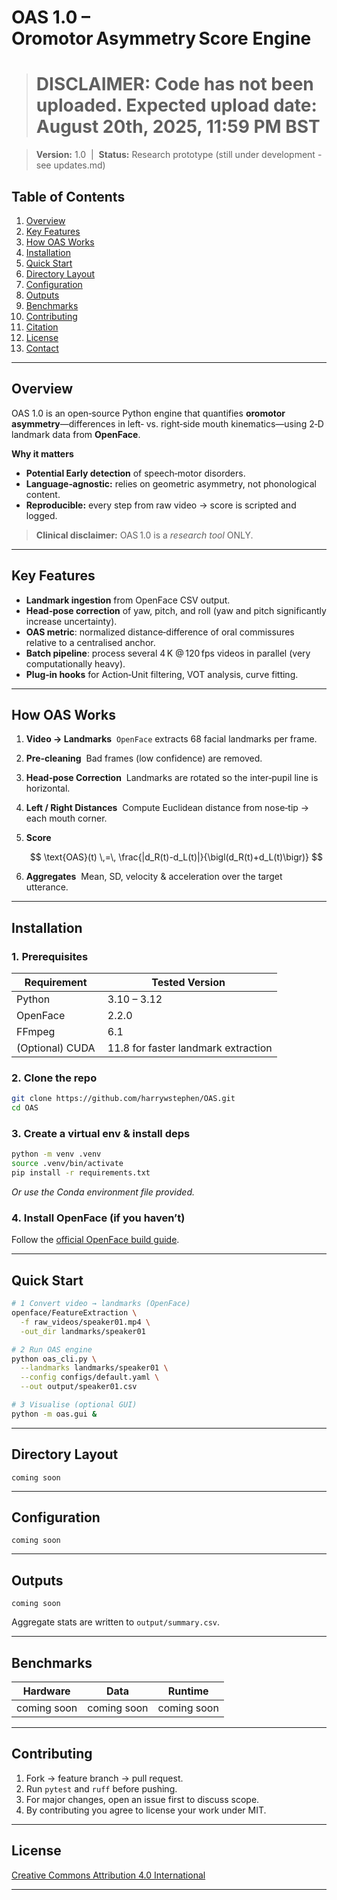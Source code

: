 # OAS 1.0 – Oromotor Asymmetry Score Engine

> # DISCLAIMER: Code has not been uploaded. Expected upload date: August 20th, 2025, 11:59 PM BST

> **Version:** 1.0  |  **Status:** Research prototype (still under development - see updates.md)

## Table of Contents

1. [Overview](#overview)
2. [Key Features](#key-features)
3. [How OAS Works](#how-oas-works)
4. [Installation](#installation)
5. [Quick Start](#quick-start)
6. [Directory Layout](#directory-layout)
7. [Configuration](#configuration)
8. [Outputs](#outputs)
9. [Benchmarks](#benchmarks)
10. [Contributing](#contributing)
11. [Citation](#citation)
12. [License](#license)
13. [Contact](#contact)

---

## Overview

OAS 1.0 is an open‑source Python engine that quantifies **oromotor asymmetry**—differences in left‑ vs. right‑side mouth kinematics—using 2‑D landmark data from **OpenFace**. 

**Why it matters**

* **Potential Early detection** of speech‑motor disorders.
* **Language‑agnostic:** relies on geometric asymmetry, not phonological content.
* **Reproducible:** every step from raw video → score is scripted and logged.

> **Clinical disclaimer:** OAS 1.0 is a *research tool* ONLY.
---

## Key Features

*  **Landmark ingestion** from OpenFace CSV output.
*  **Head‑pose correction** of yaw, pitch, and roll (yaw and pitch significantly increase uncertainty).
*  **OAS metric**: normalized distance‑difference of oral commissures relative to a centralised anchor.
*  **Batch pipeline**: process several 4 K @ 120 fps videos in parallel (very computationally heavy).
*  **Plug‑in hooks** for Action‑Unit filtering, VOT analysis, curve fitting.

---

## How OAS Works

1. **Video → Landmarks**  `OpenFace` extracts 68 facial landmarks per frame.
2. **Pre‑cleaning**  Bad frames (low confidence) are removed.
3. **Head‑pose Correction**  Landmarks are rotated so the inter‑pupil line is horizontal.
4. **Left / Right Distances**  Compute Euclidean distance from nose‑tip → each mouth corner.
5. **Score**  

   $$
   \text{OAS}(t) \,=\, \frac{|d_R(t)-d_L(t)|}{\bigl(d_R(t)+d_L(t)\bigr)}
   $$
6. **Aggregates**  Mean, SD, velocity & acceleration over the target utterance.

---

## Installation

### 1. Prerequisites

| Requirement     | Tested Version                       |
| --------------- | ------------------------------------ |
| Python          |  3.10 – 3.12                         |
| OpenFace        |  2.2.0                               |
| FFmpeg          |  6.1                                 |
| (Optional) CUDA |  11.8 for faster landmark extraction |

### 2. Clone the repo

```bash
git clone https://github.com/harrywstephen/OAS.git
cd OAS
```

### 3. Create a virtual env & install deps

```bash
python -m venv .venv
source .venv/bin/activate
pip install -r requirements.txt
```

*Or use the Conda environment file provided.*

### 4. Install OpenFace (if you haven’t)

Follow the [official OpenFace build guide](https://github.com/TadasBaltrusaitis/OpenFace).

---

## Quick Start

```bash
# 1 Convert video → landmarks (OpenFace)
openface/FeatureExtraction \
  -f raw_videos/speaker01.mp4 \
  -out_dir landmarks/speaker01

# 2 Run OAS engine
python oas_cli.py \
  --landmarks landmarks/speaker01 \
  --config configs/default.yaml \
  --out output/speaker01.csv

# 3 Visualise (optional GUI)
python -m oas.gui &
```

---

## Directory Layout

```text
coming soon
```

---

## Configuration

```
coming soon
```
---

## Outputs

```
coming soon
```

Aggregate stats are written to `output/summary.csv`.

---

## Benchmarks

| Hardware       | Data                 | Runtime                     |
| -------------- | -------------------- | --------------------------- |
| coming soon    | coming soon          | coming soon                 |

---

## Contributing

1. Fork → feature branch → pull request.
2. Run `pytest` and `ruff` before pushing.
3. For major changes, open an issue first to discuss scope.
4. By contributing you agree to license your work under MIT.
---

## License

[Creative Commons Attribution 4.0 International](https://creativecommons.org/licenses/by/4.0/)

---

